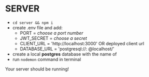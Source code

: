 # SERVER

- ```cd server && npm i```
- create .env file and add:
  - PORT = *choose a port number*
  - JWT_SECRET = *choose a secret*
  - CLIENT_URL = 'http://localhost:3000' OR deployed client url
  - DATABASE_URL = 'postgresql://<pg-user>:<pg-password> @localhost/<app-name>'
- create a local **postgres** database with the name of <app-name>
- run ```nodemon``` command in terminal

Your server should be running! 
